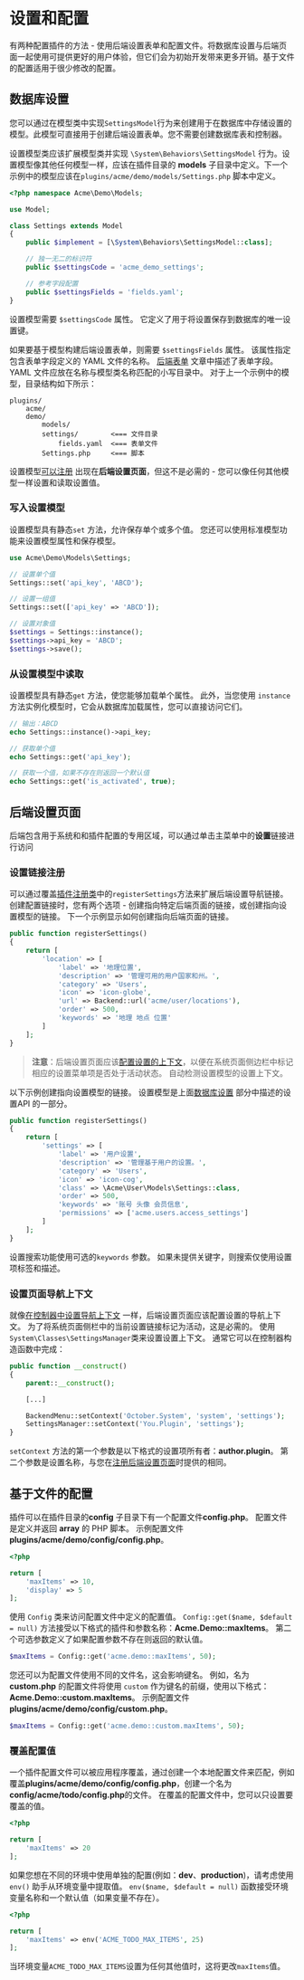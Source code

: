 # 设置和配置

有两种配置插件的方法 - 使用后端设置表单和配置文件。将数据库设置与后端页面一起使用可提供更好的用户体验，但它们会为初始开发带来更多开销。基于文件的配置适用于很少修改的配置。

<a id="oc-database-settings"></a>
## 数据库设置

您可以通过在模型类中实现`SettingsModel`行为来创建用于在数据库中存储设置的模型。此模型可直接用于创建后端设置表单。您不需要创建数据库表和控制器。

设置模型类应该扩展模型类并实现 `\System\Behaviors\SettingsModel` 行为。设置模型像其他任何模型一样，应该在插件目录的 **models** 子目录中定义。下一个示例中的模型应该在`plugins/acme/demo/models/Settings.php` 脚本中定义。
```php
<?php namespace Acme\Demo\Models;

use Model;

class Settings extends Model
{
    public $implement = [\System\Behaviors\SettingsModel::class];

    // 独一无二的标识符
    public $settingsCode = 'acme_demo_settings';

    // 参考字段配置
    public $settingsFields = 'fields.yaml';
}
```

设置模型需要 `$settingsCode` 属性。 它定义了用于将设置保存到数据库的唯一设置键。

如果要基于模型构建后端设置表单，则需要 `$settingsFields` 属性。 该属性指定包含表单字段定义的 YAML 文件的名称。 [后端表单](../backend/forms.md) 文章中描述了表单字段。 YAML 文件应放在名称与模型类名称匹配的小写目录中。 对于上一个示例中的模型，目录结构如下所示：

```
plugins/
    acme/
    demo/
        models/
        settings/        <=== 文件目录
            fields.yaml  <=== 表单文件
        Settings.php     <=== 脚本
```

设置模型[可以注册](#oc-backend-settings-pages) 出现在**后端设置页面**，但这不是必需的 - 您可以像任何其他模型一样设置和读取设置值。

### 写入设置模型

设置模型具有静态`set` 方法，允许保存单个或多个值。 您还可以使用标准模型功能来设置模型属性和保存模型。

```php
use Acme\Demo\Models\Settings;

// 设置单个值
Settings::set('api_key', 'ABCD');

// 设置一组值
Settings::set(['api_key' => 'ABCD']);

// 设置对象值
$settings = Settings::instance();
$settings->api_key = 'ABCD';
$settings->save();
```

### 从设置模型中读取

设置模型具有静态`get` 方法，使您能够加载单个属性。 此外，当您使用 `instance` 方法实例化模型时，它会从数据库加载属性，您可以直接访问它们。

```php
// 输出：ABCD
echo Settings::instance()->api_key;

// 获取单个值
echo Settings::get('api_key');

// 获取一个值，如果不存在则返回一个默认值
echo Settings::get('is_activated', true);
```

<a id="oc-backend-settings-pages"></a>
## 后端设置页面

后端包含用于系统和和插件配置的专用区域，可以通过单击主菜单中的<strong>设置</strong>链接进行访问

<a id="oc-settings-link-registration"></a>
### 设置链接注册

可以通过覆盖[插件注册类](registration.md#oc-registration-file)中的`registerSettings`方法来扩展后端设置导航链接。 创建配置链接时，您有两个选项 - 创建指向特定后端页面的链接，或创建指向设置模型的链接。 下一个示例显示如何创建指向后端页面的链接。

```php
public function registerSettings()
{
    return [
        'location' => [
            'label' => '地理位置',
            'description' => '管理可用的用户国家和州。',
            'category' => 'Users',
            'icon' => 'icon-globe',
            'url' => Backend::url('acme/user/locations'),
            'order' => 500,
            'keywords' => '地理 地点 位置'
        ]
    ];
}
```

> **注意**：后端设置页面应该[配置设置的上下文](#oc-setting-the-page-navigation-context)，以便在系统页面侧边栏中标记相应的设置菜单项是否处于活动状态。 自动检测设置模型的设置上下文。

以下示例创建指向设置模型的链接。 设置模型是上面[数据库设置](#oc-database-settings) 部分中描述的设置API 的一部分。

```php
public function registerSettings()
{
    return [
        'settings' => [
            'label' => '用户设置',
            'description' => '管理基于用户的设置。',
            'category' => 'Users',
            'icon' => 'icon-cog',
            'class' => \Acme\User\Models\Settings::class,
            'order' => 500,
            'keywords' => '账号 头像 会员信息',
            'permissions' => ['acme.users.access_settings']
        ]
    ];
}
```

设置搜索功能使用可选的`keywords` 参数。 如果未提供关键字，则搜索仅使用设置项标签和描述。

<a id="oc-setting-the-page-navigation-context"></a>
### 设置页面导航上下文

就像[在控制器中设置导航上下文](../backend/controllers-ajax.md#oc-setting-the-navigation-context) 一样，后端设置页面应该配置设置的导航上下文。 为了将系统页面侧栏中的当前设置链接标记为活动，这是必需的。 使用`System\Classes\SettingsManager`类来设置设置上下文。 通常它可以在控制器构造函数中完成：

```php
public function __construct()
{
    parent::__construct();

    [...]

    BackendMenu::setContext('October.System', 'system', 'settings');
    SettingsManager::setContext('You.Plugin', 'settings');
}
```

`setContext` 方法的第一个参数是以下格式的设置项所有者：**author.plugin**。 第二个参数是设置名称，与您在[注册后端设置页面](#oc-settings-link-registration)时提供的相同。

<a id="oc-file-based-configuration"></a>
## 基于文件的配置

插件可以在插件目录的**config** 子目录下有一个配置文件**config.php**。 配置文件是定义并返回 **array** 的 PHP 脚本。 示例配置文件 **plugins/acme/demo/config/config.php**。

```php
<?php

return [
    'maxItems' => 10,
    'display' => 5
];
```

使用 `Config` 类来访问配置文件中定义的配置值。 `Config::get($name, $default = null)` 方法接受以下格式的插件和参数名称：**Acme.Demo::maxItems**。 第二个可选参数定义了如果配置参数不存在则返回的默认值。

```php
$maxItems = Config::get('acme.demo::maxItems', 50);
```

您还可以为配置文件使用不同的文件名，这会影响键名。 例如，名为 **custom.php** 的配置文件将使用 `custom` 作为键名的前缀，使用以下格式：**Acme.Demo::custom.maxItems**。 示例配置文件 **plugins/acme/demo/config/custom.php**。

```php
$maxItems = Config::get('acme.demo::custom.maxItems', 50);
```

### 覆盖配置值

一个插件配置文件可以被应用程序覆盖，通过创建一个本地配置文件来匹配，例如覆盖**plugins/acme/demo/config/config.php**，创建一个名为**config/acme/todo/config.php**的文件。 在覆盖的配置文件中，您可以只设置要覆盖的值。

```php
<?php

return [
    'maxItems' => 20
];
```

如果您想在不同的环境中使用单独的配置(例如：**dev**、**production**)，请考虑使用 `env()` 助手从环境变量中提取值。 `env($name, $default = null)` 函数接受环境变量名称和一个默认值（如果变量不存在）。

```php
<?php

return [
    'maxItems' => env('ACME_TODO_MAX_ITEMS', 25)
];
```

当环境变量`ACME_TODO_MAX_ITEMS`设置为任何其他值时，这将更改`maxItems`值。
